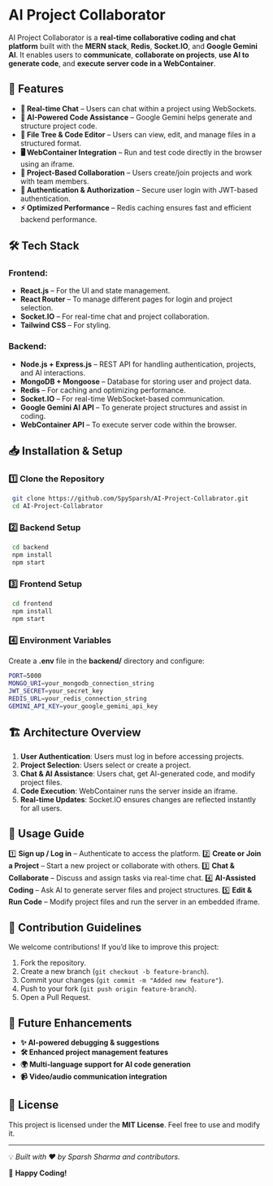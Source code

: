 # AI Project Collaborator

AI Project Collaborator is a **real-time collaborative coding and chat platform** built with the **MERN stack**, **Redis**, **Socket.IO**, and **Google Gemini AI**. It enables users to **communicate**, **collaborate on projects**, **use AI to generate code**, and **execute server code in a WebContainer**.

## 🚀 Features

- **🔹 Real-time Chat** – Users can chat within a project using WebSockets.
- **🤖 AI-Powered Code Assistance** – Google Gemini helps generate and structure project code.
- **📂 File Tree & Code Editor** – Users can view, edit, and manage files in a structured format.
- **🖥️ WebContainer Integration** – Run and test code directly in the browser using an iframe.
- **👥 Project-Based Collaboration** – Users create/join projects and work with team members.
- **🔐 Authentication & Authorization** – Secure user login with JWT-based authentication.
- **⚡ Optimized Performance** – Redis caching ensures fast and efficient backend performance.

## 🛠 Tech Stack

### Frontend:
- **React.js** – For the UI and state management.
- **React Router** – To manage different pages for login and project selection.
- **Socket.IO** – For real-time chat and project collaboration.
- **Tailwind CSS** – For styling.

### Backend:
- **Node.js + Express.js** – REST API for handling authentication, projects, and AI interactions.
- **MongoDB + Mongoose** – Database for storing user and project data.
- **Redis** – For caching and optimizing performance.
- **Socket.IO** – For real-time WebSocket-based communication.
- **Google Gemini AI API** – To generate project structures and assist in coding.
- **WebContainer API** – To execute server code within the browser.

## 📥 Installation & Setup

### 1️⃣ Clone the Repository
```sh
 git clone https://github.com/SpySparsh/AI-Project-Collabrator.git
 cd AI-Project-Collabrator
```

### 2️⃣ Backend Setup
```sh
 cd backend
 npm install
 npm start
```

### 3️⃣ Frontend Setup
```sh
 cd frontend
 npm install
 npm start
```

### 4️⃣ Environment Variables
Create a **.env** file in the **backend/** directory and configure:
```sh
PORT=5000
MONGO_URI=your_mongodb_connection_string
JWT_SECRET=your_secret_key
REDIS_URL=your_redis_connection_string
GEMINI_API_KEY=your_google_gemini_api_key
```

## 🏗 Architecture Overview

1. **User Authentication**: Users must log in before accessing projects.
2. **Project Selection**: Users select or create a project.
3. **Chat & AI Assistance**: Users chat, get AI-generated code, and modify project files.
4. **Code Execution**: WebContainer runs the server inside an iframe.
5. **Real-time Updates**: Socket.IO ensures changes are reflected instantly for all users.

## 📖 Usage Guide

1️⃣ **Sign up / Log in** – Authenticate to access the platform.
2️⃣ **Create or Join a Project** – Start a new project or collaborate with others.
3️⃣ **Chat & Collaborate** – Discuss and assign tasks via real-time chat.
4️⃣ **AI-Assisted Coding** – Ask AI to generate server files and project structures.
5️⃣ **Edit & Run Code** – Modify project files and run the server in an embedded iframe.

## 🤝 Contribution Guidelines

We welcome contributions! If you’d like to improve this project:

1. Fork the repository.
2. Create a new branch (`git checkout -b feature-branch`).
3. Commit your changes (`git commit -m "Added new feature"`).
4. Push to your fork (`git push origin feature-branch`).
5. Open a Pull Request.

## 📌 Future Enhancements

- **✨ AI-powered debugging & suggestions**
- **🛠 Enhanced project management features**
- **🌍 Multi-language support for AI code generation**
- **📹 Video/audio communication integration**

## 📜 License

This project is licensed under the **MIT License**. Feel free to use and modify it.

---

💡 *Built with ❤️ by Sparsh Sharma and contributors.*

🚀 **Happy Coding!**

